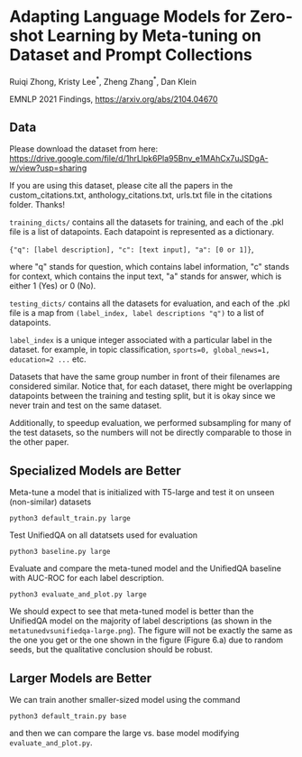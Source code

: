 # Adapting Language Models for Zero-shot Learning by Meta-tuning on Dataset and Prompt Collections

Ruiqi Zhong, Kristy Lee<sup>\*</sup>, Zheng Zhang<sup>\*</sup>, Dan Klein

EMNLP 2021 Findings, https://arxiv.org/abs/2104.04670

## Data

Please download the dataset from here: https://drive.google.com/file/d/1hrLlpk6Pla95Bnv_e1MAhCx7uJSDgA-w/view?usp=sharing  

If you are using this dataset, please cite all the papers in the custom_citations.txt, anthology_citations.txt, urls.txt file in the citations folder. Thanks!

```training_dicts/``` contains all the datasets for training, and each of the .pkl file is a list of datapoints. 
Each datapoint is represented as a dictionary.

```{"q": [label description], "c": [text input], "a": [0 or 1]}```, 

where "q" stands for question, which contains label information, "c" stands for context, which contains the input text, "a" stands for answer, which is either 1 (Yes) or 0 (No). 

```testing_dicts/``` contains all the datasets for evaluation, and each of the .pkl file is a map from ```(label_index, label descriptions "q")``` to a list of datapoints.

```label_index``` is a unique integer associated with a particular label in the dataset. for example, in topic classification, ```sports=0, global_news=1, education=2 ...``` etc.

Datasets that have the same group number in front of their filenames are considered similar. 
Notice that,  for each dataset, there might be overlapping datapoints between the training and testing split, but it is okay since we never train and test on the same dataset.

Additionally, to speedup evaluation, we performed subsampling for many of the test datasets, so the numbers will not be directly comparable to those in the other paper.

## Specialized Models are Better

Meta-tune a model that is initialized with T5-large and test it on unseen (non-similar) datasets 

```python3 default_train.py large```

Test UnifiedQA on all datatsets used for evaluation

```python3 baseline.py large```

Evaluate and compare the meta-tuned model and the UnifiedQA baseline with AUC-ROC for each label description. 

```python3 evaluate_and_plot.py large```

We should expect to see that meta-tuned model is better than the UnifiedQA model on the majority of label descriptions (as shown in the ```metatunedvsunifiedqa-large.png```). 
The figure will not be exactly the same as the one you get or the one shown in the figure (Figure 6.a) due to random seeds, but the qualitative conclusion should be robust.

## Larger Models are Better

We can train another smaller-sized model using the command

```python3 default_train.py base```

and then we can compare the large vs. base model modifying  ```evaluate_and_plot.py```.

